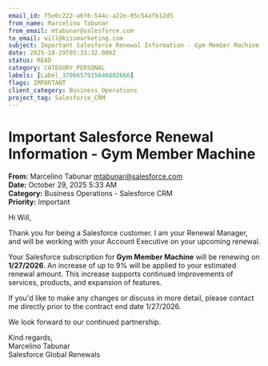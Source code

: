 ```yaml
---
email_id: f5e0c222-a6f6-544c-a22e-05c54afb12d5
from_name: Marcelino Tabunar
from_email: mtabunar@salesforce.com
to_email: will@kissmarketing.com
subject: Important Salesforce Renewal Information - Gym Member Machine
date: 2025-10-29T05:33:32.000Z
status: READ
category: CATEGORY_PERSONAL
labels: [Label_3706657915646802666]
flags: IMPORTANT
client_category: Business_Operations
project_tag: Salesforce_CRM
---
```


# Important Salesforce Renewal Information - Gym Member Machine

**From:** Marcelino Tabunar <mtabunar@salesforce.com>  
**Date:** October 29, 2025 5:33 AM  
**Category:** Business Operations - Salesforce CRM  
**Priority:** Important

Hi Will,

Thank you for being a Salesforce customer. I am your Renewal Manager, and will be working with your Account Executive on your upcoming renewal.

Your Salesforce subscription for **Gym Member Machine** will be renewing on **1/27/2026**. An increase of up to 9% will be applied to your estimated renewal amount. This increase supports continued improvements of services, products, and expansion of features.

If you'd like to make any changes or discuss in more detail, please contact me directly prior to the contract end date 1/27/2026.

We look forward to our continued partnership.

Kind regards,  
Marcelino Tabunar  
Salesforce Global Renewals